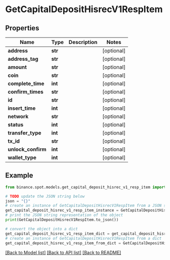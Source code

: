 # GetCapitalDepositHisrecV1RespItem


## Properties

Name | Type | Description | Notes
------------ | ------------- | ------------- | -------------
**address** | **str** |  | [optional] 
**address_tag** | **str** |  | [optional] 
**amount** | **str** |  | [optional] 
**coin** | **str** |  | [optional] 
**complete_time** | **int** |  | [optional] 
**confirm_times** | **str** |  | [optional] 
**id** | **str** |  | [optional] 
**insert_time** | **int** |  | [optional] 
**network** | **str** |  | [optional] 
**status** | **int** |  | [optional] 
**transfer_type** | **int** |  | [optional] 
**tx_id** | **str** |  | [optional] 
**unlock_confirm** | **int** |  | [optional] 
**wallet_type** | **int** |  | [optional] 

## Example

```python
from binance.spot.models.get_capital_deposit_hisrec_v1_resp_item import GetCapitalDepositHisrecV1RespItem

# TODO update the JSON string below
json = "{}"
# create an instance of GetCapitalDepositHisrecV1RespItem from a JSON string
get_capital_deposit_hisrec_v1_resp_item_instance = GetCapitalDepositHisrecV1RespItem.from_json(json)
# print the JSON string representation of the object
print(GetCapitalDepositHisrecV1RespItem.to_json())

# convert the object into a dict
get_capital_deposit_hisrec_v1_resp_item_dict = get_capital_deposit_hisrec_v1_resp_item_instance.to_dict()
# create an instance of GetCapitalDepositHisrecV1RespItem from a dict
get_capital_deposit_hisrec_v1_resp_item_from_dict = GetCapitalDepositHisrecV1RespItem.from_dict(get_capital_deposit_hisrec_v1_resp_item_dict)
```
[[Back to Model list]](../README.md#documentation-for-models) [[Back to API list]](../README.md#documentation-for-api-endpoints) [[Back to README]](../README.md)


